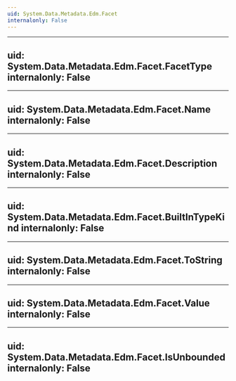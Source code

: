 ```yaml
---
uid: System.Data.Metadata.Edm.Facet
internalonly: False
---
```


---
uid: System.Data.Metadata.Edm.Facet.FacetType
internalonly: False
---

---
uid: System.Data.Metadata.Edm.Facet.Name
internalonly: False
---

---
uid: System.Data.Metadata.Edm.Facet.Description
internalonly: False
---

---
uid: System.Data.Metadata.Edm.Facet.BuiltInTypeKind
internalonly: False
---

---
uid: System.Data.Metadata.Edm.Facet.ToString
internalonly: False
---

---
uid: System.Data.Metadata.Edm.Facet.Value
internalonly: False
---

---
uid: System.Data.Metadata.Edm.Facet.IsUnbounded
internalonly: False
---
